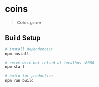 # coins

> Coins game

## Build Setup

``` bash
# install dependencies
npm install

# serve with hot reload at localhost:8080
npm start

# build for production
npm run build
```
